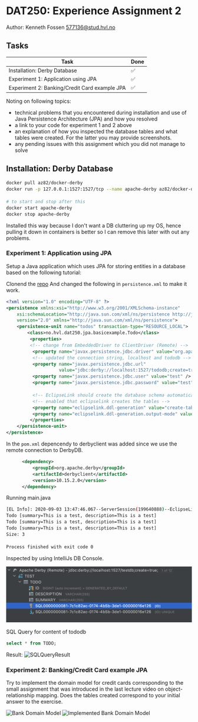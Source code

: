 # DAT250: Experience Assignment 2

Author: Kenneth Fossen 577136@stud.hvl.no

## Tasks

| Task | Done |
| --- | --- |
| Installation: Derby Database | :white_check_mark: |
| Experiment 1: Application using JPA | :white_check_mark: |
| Experiment 2: Banking/Credit Card example JPA | :white_check_mark:|

Noting on following topics:

- technical problems that you encountered during installation and use of Java Persistence Architecture (JPA) and how you resolved
- a link to your code for experiment 1 and 2 above
- an explanation of how you inspected the database tables and what tables were created. For the latter you may provide screenshots.
- any pending issues with this assignment which you did not manage to solve

## Installation: Derby Database

```sh
docker pull az82/docker-derby
docker run -p 127.0.0.1:1527:1527/tcp --name apache-derby az82/docker-derby -d

# to start and stop after this
docker start apache-derby
docker stop apache-derby
```

Installed this way because I don't want a DB cluttering up my OS, hence pulling it down in containers is better so I can remove this later with out any problems.

### Experiment 1: Application using JPA

Setup a Java application which uses JPA for storing entities in a database based on the following tutorial:


Clonend the [repo](https://github.com/lmkr/dat250-jpa-examples/tree/master/eclipselink/jpa-basic)
And changed the following in `persistence.xml` to make it work.

```xml
<?xml version="1.0" encoding="UTF-8" ?>
<persistence xmlns:xsi="http://www.w3.org/2001/XMLSchema-instance"
    xsi:schemaLocation="http://java.sun.com/xml/ns/persistence http://java.sun.com/xml/ns/persistence/persistence_2_0.xsd"
    version="2.0" xmlns="http://java.sun.com/xml/ns/persistence">
    <persistence-unit name="todos" transaction-type="RESOURCE_LOCAL">
        <class>no.hvl.dat250.jpa.basicexample.Todo</class>
         <properties>
         <!-- change from EmbeddedDriver to ClientDriver (Remote) -->
          <property name="javax.persistence.jdbc.driver" value="org.apache.derby.jdbc.ClientDriver" />
          <!-- updated the connection string, localhost and tododb -->
          <property name="javax.persistence.jdbc.url"
                    value="jdbc:derby://localhost:1527/tododb;create=true;"/>
          <property name="javax.persistence.jdbc.user" value="test" />
          <property name="javax.persistence.jdbc.password" value="test" />

          <!-- EclipseLink should create the database schema automatically -->
          <!-- enabled that eclipselink creates the tables -->
          <property name="eclipselink.ddl-generation" value="create-tables" />
          <property name="eclipselink.ddl-generation.output-mode" value="database" />
         </properties>
    </persistence-unit>
</persistence>
```

In the `pom.xml` depencendy to derbyclient was added since we use the remote connection to DerbyDB.

```XML
      <dependency>
          <groupId>org.apache.derby</groupId>
          <artifactId>derbyclient</artifactId>
          <version>10.15.2.0</version>
      </dependency>
```

Running main.java

```sh
[EL Info]: 2020-09-03 13:47:46.067--ServerSession(199640888)--EclipseLink, version: Eclipse Persistence Services - 2.7.7.v20200504-69f2c2b80d
Todo [summary=This is a test, description=This is a test]
Todo [summary=This is a test, description=This is a test]
Todo [summary=This is a test, description=This is a test]
Size: 3

Process finished with exit code 0
```

Inspected by using IntelliJs DB Console.

![DB Inspection](img/dbinspection.png)

SQL Query for content of tododb

```SQL
select * from TODO;
````

Result:
![SQLQueryResult](img/sqlresult.png)

### Experiment 2: Banking/Credit Card example JPA

Try to implement the domain model for credit cards corresponding to the small assignment that was introduced in the last lecture video on object-relationship mapping. Does the tables created correspond to your initial answer to the exercise.

![Bank Domain Model](img/BankUMLClass.png)
![Implemented Bank Domain Model](img/intellij_bank_uml.png)